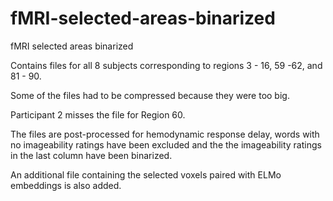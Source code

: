 # fMRI-selected-areas-binarized
fMRI selected areas binarized

Contains files for all 8 subjects corresponding to regions 3 - 16, 59 -62, and 81 - 90.

Some of the files had to be compressed because they were too big.

Participant 2 misses the file for Region 60.

The files are post-processed for hemodynamic response delay, words with no imageability ratings have been excluded and the the imageability ratings in the last column have been binarized.

An additional file containing the selected voxels paired with ELMo embeddings is also added.
